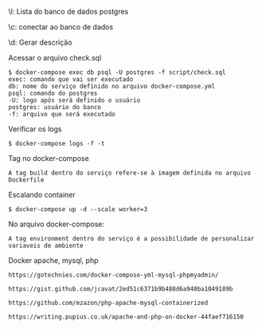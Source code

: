 \l: Lista do banco de dados postgres

\c: conectar ao banco de dados

\d: Gerar descrição

Acessar o arquivo check.sql

    $ docker-compose exec db psql -U postgres -f script/check.sql
    exec: comando que vai ser executado
    db: nome do serviço definido no arquivo docker-compose.yml
    psql: comando do postgres
    -U: logo após será definido o usuário
    postgres: usuário do banco
    -f: arquivo que será executado

Verificar os logs

    $ docker-compose logs -f -t

Tag no docker-compose

    A tag build dentro do serviço refere-se à imagem definida no arquivo Dockerfile

Escalando container

    $ docker-compose up -d --scale worker=3

No arquivo docker-compose:

    A tag environment dentro do serviço é a possibilidade de personalizar variaveis de ambiente

Docker apache, mysql, php
    
    https://gotechnies.com/docker-compose-yml-mysql-phpmyadmin/

    https://gist.github.com/jcavat/2ed51c6371b9b488d6a940ba1049189b

    https://github.com/mzazon/php-apache-mysql-containerized

    https://writing.pupius.co.uk/apache-and-php-on-docker-44faef716150